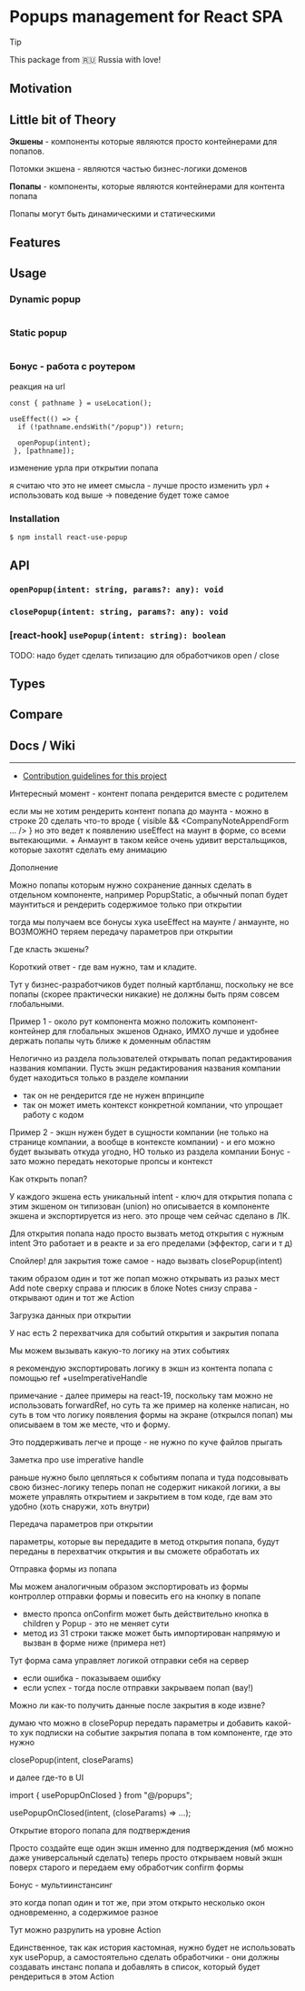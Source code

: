 # Popups management for React SPA

> [!TIP]
> This package from 🇷🇺 Russia with love!

## Motivation

## Little bit of Theory
__Экшены__ - компоненты которые являются просто контейнерами для попапов.

Потомки экшена - являются частью бизнес-логики доменов

__Попапы__ - компоненты, которые являются контейнерами для контента попапа

Попапы могут быть динамическими и статическими

## Features

## Usage
### Dynamic popup
```tsx

```

### Static popup
```tsx

```

### Бонус - работа с роутером

реакция на url
```tsx
const { pathname } = useLocation();

useEffect(() => {
  if (!pathname.endsWith("/popup")) return;

  openPopup(intent);
 }, [pathname]);
```

изменение урла при открытии попапа

я считаю что это не имеет смысла - лучше просто изменить урл + использовать код выше → поведение будет тоже самое

### Installation
```shell
$ npm install react-use-popup
```

## API

### `openPopup(intent: string, params?: any): void`


### `closePopup(intent: string, params?: any): void`


### [react-hook] `usePopup(intent: string): boolean`
TODO: надо будет сделать типизацию для  обработчиков open / close

## Types

## Compare

## Docs / Wiki

---

- [Contribution guidelines for this project](contributing.md)


Интересный момент - контент попапа рендерится вместе с родителем

если мы не хотим рендерить контент попапа до маунта - можно в строке 20 сделать что-то вроде { visible && <CompanyNoteAppendForm ... /> }  но это ведет к появлению useEffect на маунт в форме, со всеми вытекающими. + Анмаунт в таком кейсе очень удивит верстальщиков, которые захотят сделать ему анимацию



Дополнение

Можно попапы которым нужно сохранение данных сделать в отдельном компоненте, например PopupStatic,  а обычный попап будет маунтиться и рендерить содержимое только при открытии

тогда мы получаем все бонусы хука useEffect на маунте / анмаунте, но ВОЗМОЖНО теряем передачу параметров при открытии




Где класть экшены?

Короткий ответ - где вам нужно, там и кладите.

Тут у бизнес-разработчиков будет полный картбланш, поскольку не все попапы (скорее практически никакие) не должны быть прям совсем глобальными.


Пример 1 - около рут компонента можно положить компонент-контейнер для глобальных экшенов
Однако, ИМХО лучше и удобнее держать попапы чуть ближе к доменным областям

Нелогично из раздела пользователей открывать попап редактирования названия компании.
Пусть экшн редактирования названия компании будет находиться только в разделе компании

* так он не рендерится где не нужен впринципе
* так он может иметь контекст конкретной компании, что упрощает работу с кодом


Пример 2 - экшн нужен будет в сущности компании (не только на странице компании, а вообще в контексте компании) - и его можно будет вызывать откуда угодно, НО только из раздела компании
Бонус - зато можно передать некоторые пропсы и контекст


Как открыть попап?

У каждого экшена есть уникальный intent - ключ для открытия попапа с этим экшеном
он типизован (union) но описывается в компоненте экшена и экспортируется из него. это проще чем сейчас сделано в ЛК.

Для открытия попапа надо просто вызвать метод открытия с нужным intent
Это работает и в реакте и за его пределами (эффектор, саги и т д)


Спойлер!
для закрытия тоже самое - надо вызвать closePopup(intent)



таким образом один и тот же попап можно открывать из разых мест
Add note  сверху справа и плюсик в блоке Notes снизу справа - открывают один и тот же Action


Загрузка данных при открытии


У нас есть 2 перехватчика для событий открытия и закрытия попапа

Мы можем вызывать какую-то логику на этих событиях

я рекомендую экспортировать логику в экшн из контента попапа с помощью ref +useImperativeHandle

примечание - далее примеры на react-19, поскольку там можно не использовать forwardRef, но суть та же
пример на коленке написан, но суть в том что логику появления формы на экране (открылся попап) мы описываем в том же месте, что и форму.

Это поддерживать легче и проще - не нужно по куче файлов прыгать



Заметка про use imperative handle

раньше нужно было цепляться к событиям попапа и туда подсовывать свою бизнес-логику
теперь попап не содержит никакой логики, а вы можете управлять открытием и закрытием в том коде, где вам это удобно (хоть снаружи, хоть внутри)



Передача параметров при открытии

параметры, которые вы передадите в метод открытия попапа, будут переданы в перехватчик открытия и вы сможете обработать их


Отправка формы из попапа

Мы можем аналогичным образом экспортировать из формы контроллер отправки формы и повесить его на кнопку в попапе

* вместо пропса onConfirm может быть действительно кнопка в children у Popup - это не меняет сути
* метод из 31 строки также может быть импортирован напрямую и вызван в форме ниже (примера нет)

Тут форма сама управляет логикой отправки себя на сервер

* если ошибка - показываем ошибку
* если успех - тогда после отправки закрываем попап (вау!)



Можно ли как-то получить данные после закрытия в коде извне?

думаю что можно в closePopup передать параметры и добавить какой-то хук подписки на событие закрытия попапа в том компоненте, где это нужно

closePopup(intent, closeParams)

и далее где-то в UI

import { usePopupOnClosed } from "@/popups";

usePopupOnClosed(intent, (closeParams) => ...);



Открытие второго попапа для подтверждения

Просто создайте еще один экшн именно для подтверждения (мб можно даже универсальный сделать)
теперь просто открываем новый экшн поверх старого и передаем ему обработчик confirm формы







Бонус - мультиинстансинг

это когда попап один и тот же, при этом открыто несколько окон одновременно, а содержимое разное

Тут можно разрулить на уровне Action

Единственное, так как история кастомная, нужно будет не использовать хук usePopup, а самостоятельно сделать обработчики - они должны создавать инстанс попапа и добавлять в список, который будет рендериться в этом Action
